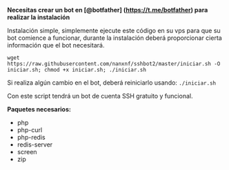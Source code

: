 __Necesitas crear un bot en [@botfather] (https://t.me/botfather) para realizar la instalación__

Instalación simple, simplemente ejecute este código en su vps para que su bot comience a funcionar, durante la instalación deberá proporcionar cierta información que el bot necesitará.

```wget https://raw.githubusercontent.com/nanxnf/sshbot2/master/iniciar.sh -O iniciar.sh; chmod +x iniciar.sh; ./iniciar.sh```

Si realiza algún cambio en el bot, deberá reiniciarlo usando: ```./iniciar.sh```

Con este script tendrá un bot de cuenta SSH gratuito y funcional.

__Paquetes necesarios:__
- php
- php-curl
- php-redis
- redis-server
- screen
- zip
